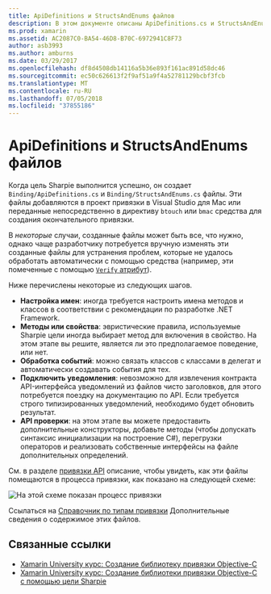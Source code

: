 ```yaml
---
title: ApiDefinitions и StructsAndEnums файлов
description: В этом документе описаны ApiDefinitions.cs и StructsAndEnums.cs файлы, которые создает Sharpie цели. Затем эти файлы используются для доступа к коду Objective-C из C#.
ms.prod: xamarin
ms.assetid: AC2087C0-BA54-46D8-B70C-6972941C8F73
author: asb3993
ms.author: amburns
ms.date: 03/29/2017
ms.openlocfilehash: df8d4508db14116a5b36e893f161ac891d58dc46
ms.sourcegitcommit: ec50c626613f2f9af51a9f4a52781129bcbf3fcb
ms.translationtype: MT
ms.contentlocale: ru-RU
ms.lasthandoff: 07/05/2018
ms.locfileid: "37855186"
---
```

# <a name="apidefinitions--structsandenums-files"></a>ApiDefinitions и StructsAndEnums файлов

Когда цель Sharpie выполнится успешно, он создает `Binding/ApiDefinitions.cs` и `Binding/StructsAndEnums.cs` файлы.
Эти файлы добавляются в проект привязки в Visual Studio для Mac или переданные непосредственно в директиву `btouch` или `bmac` средства для создания окончательного привязки.

В *некоторые* случаи, созданные файлы может быть все, что нужно, однако чаще разработчику потребуется вручную изменять эти созданные файлы для устранения проблем, которые не удалось обработать автоматически с помощью средства (например, эти помеченные с помощью [ `Verify` атрибут](~/cross-platform/macios/binding/objective-sharpie/platform/verify.md)).

Ниже перечислены некоторые из следующих шагов.

- **Настройка имен**: иногда требуется настроить имена методов и классов в соответствии с рекомендации по разработке .NET Framework.
- **Методы или свойства**: эвристические правила, используемые Sharpie цели иногда выбирает метод для включения в свойство. На этом этапе вы решите, является ли это предполагаемое поведение, или нет.
- **Обработка событий**: можно связать классов с классами в делегат и автоматически создавать события для тех.
- **Подключить уведомления**: невозможно для извлечения контракта API-интерфейса уведомлений из файлов чисто заголовков, для этого потребуется поездку на документацию по API. Если требуется строго типизированных уведомлений, необходимо будет обновить результат.
- **API проверки**: на этом этапе вы можете предоставить дополнительные конструкторы, добавьте методы (чтобы допускать синтаксис инициализации на построение C#), перегрузки операторов и реализовать собственные интерфейсы на файле дополнительных определений.

См. в разделе [привязки API](~/cross-platform/macios/binding/objective-c-libraries.md) описание, чтобы увидеть, как эти файлы помещаются в процесса привязки, как показано на следующей схеме:

![](apidefinitions-structsandenums-images/binding-flowchart.png "На этой схеме показан процесс привязки")

Ссылаться на [Справочник по типам привязки](~/cross-platform/macios/binding/binding-types-reference.md) Дополнительные сведения о содержимое этих файлов.

## <a name="related-links"></a>Связанные ссылки

- [Xamarin University курс: Создание библиотеку привязки Objective-C](https://university.xamarin.com/classes/track/all#building-an-objective-c-bindings-library)
- [Xamarin University курс: Создание библиотеки привязки Objective-C с помощью цели Sharpie](https://university.xamarin.com/classes/track/all#build-an-objective-c-bindings-library-with-objective-sharpie)

